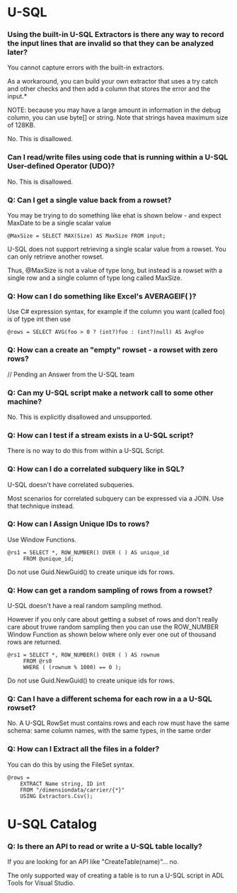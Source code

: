
# U-SQL

### Using the built-in U-SQL Extractors is there any way to record the input lines that are invalid so that they can be analyzed later?

You cannot capture errors with the built-in extractors. 

As a workaround, you can build your own extractor that uses a try catch and other checks and then add a column that stores the error and the input.*

NOTE: because you may have a large amount in information in the debug column, you can use byte[] or string. Note that strings havea maximum size of 128KB.

No. This is disallowed.

### Can I read/write files using code that is running within a U-SQL User-defined Operator (UDO)?

No. This is disallowed.

### Q: Can I get a single value back from a rowset?

You may be trying to do something like ehat is shown below - and expect MaxDate to be a single scalar value

    @MaxSize = SELECT MAX(Size) AS MaxSize FROM input;

U-SQL does not support retrieving a single scalar value from a rowset. You can only retrieve another rowset.

Thus, @MaxSize is not a value of type long, but instead is a rowset with a single row and a single column of type long called MaxSize.

### Q: How can I do something like Excel's AVERAGEIF( )?

Use C# expression syntax, for example if the column you want (called foo) is of type int then use

    @rows = SELECT AVG(foo > 0 ? (int?)foo : (int?)null) AS AvgFoo 

### Q: How can a create an "empty" rowset - a rowset with zero rows?

   // Pending an Answer from the U-SQL team 

### Q: Can my U-SQL script make a network call to some other machine?

No. This is explicitly disallowed and unsupported. 


### Q: How can I test if a stream exists in a U-SQL script?

There is no way to do this from within a U-SQL Script.

### Q: How can I do a correlated subquery like in SQL?

U-SQL  doesn't have correlated subqueries.

Most scenarios for correlated subquery can be expressed via a JOIN. Use that technique instead.


### Q: How can I Assign Unique IDs to rows?

Use Window Functions.

    @rs1 = SELECT *, ROW_NUMBER() OVER ( ) AS unique_id 
         FROM @unique_id;  

Do not use Guid.NewGuid() to create unique ids for rows.

### Q: How can get a random sampling of rows from a rowset?

U-SQL doesn't have a real random sampling method.

However if you only care about getting a subset of rows and don't really care about
truwe random sampling then you can use the ROW_NUMBER Window Function as shown below where only ever 
one out of thousand rows are returned.

    @rs1 = SELECT *, ROW_NUMBER() OVER ( ) AS rownum 
         FROM @rs0
         WHERE ( (rownum % 1000) == 0 );  

Do not use Guid.NewGuid() to create unique ids for rows.


### Q: Can I have a different schema for each row in a a U-SQL rowset?

No. A U-SQL RowSet must contains rows and each row must have the same schema: same column names, with the same types, in the same order


### Q: How can I Extract all the files in a folder?

You can do this by using the FileSet syntax.


    @rows =
        EXTRACT Name string, ID int
        FROM "/dimensiondata/carrier/{*}"
        USING Extractors.Csv();


# U-SQL Catalog

### Q: Is there an API to read or write a U-SQL table locally?

If you are looking for an API like "CreateTable(name)"... no.

The only supported way of creating a table is to run a U-SQL script in ADL Tools for Visual Studio.



